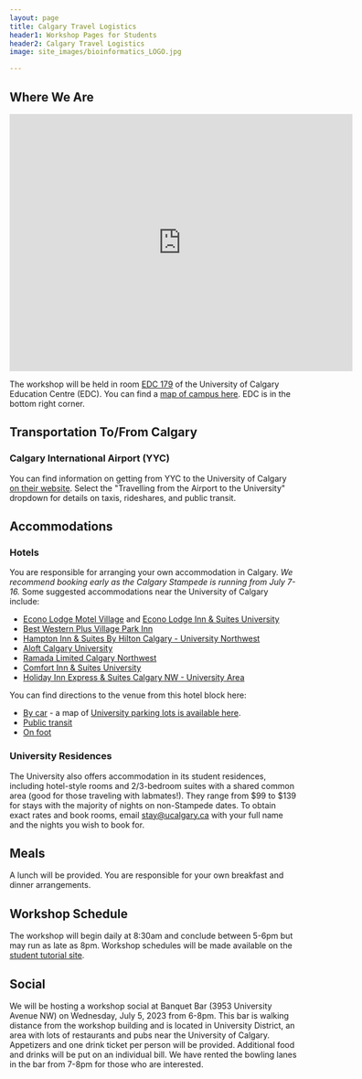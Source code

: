 ```yaml
---
layout: page
title: Calgary Travel Logistics
header1: Workshop Pages for Students
header2: Calgary Travel Logistics
image: site_images/bioinformatics_LOGO.jpg

---
```


## Where We Are
<iframe src="https://www.google.com/maps/embed?pb=!1m18!1m12!1m3!1d2506.7421677912444!2d-114.13127212242492!3d51.076309442102975!2m3!1f0!2f0!3f0!3m2!1i1024!2i768!4f13.1!3m3!1m2!1s0x53716f09a557b755%3A0xfbdf7bbb16d1b987!2s2750%20University%20Way%20NW%2C%20Calgary%2C%20AB%20T2N%204V8!5e0!3m2!1sen!2sca!4v1686762916447!5m2!1sen!2sca" width="600" height="450" style="border:0;" allowfullscreen="" loading="lazy" referrerpolicy="no-referrer-when-downgrade"></iframe>  

The workshop will be held in room [EDC 179](https://ucalgary.ca/student-services/calendar-scheduling/room-edc-179) of the University of Calgary Education Centre (EDC). You can find a [map of campus here](https://www.ucalgary.ca/sites/default/files/teams/157/Main%20Campus%20Map%20Template%2020200609%20Revised.pdf). EDC is in the bottom right corner.

## Transportation To/From Calgary  

### Calgary International Airport (YYC) 

You can find information on getting from YYC to the University of Calgary [on their website](https://www.ucalgary.ca/student-services/welcome-centre/arriving-in-calgary). Select the "Travelling from the Airport to the University" dropdown for details on taxis, rideshares, and public transit.

## Accommodations

### Hotels

You are responsible for arranging your own accommodation in Calgary. *We recommend booking early as the Calgary Stampede is running from July 7-16.* Some suggested accommodations near the University of Calgary include:

* [Econo Lodge Motel Village](https://www.choicehotels.com/en-ca/alberta/calgary/econo-lodge-hotels/cn610?mc=llrscncn&pmf=canada&checkInDate=2023-05-23&checkOutDate=2023-05-24) and [Econo Lodge Inn & Suites University](https://www.choicehotels.com/en-ca/alberta/calgary/econo-lodge-hotels/cn659?mc=llrscncn&pmf=canada&checkInDate=2023-05-23&checkOutDate=2023-05-24)
* [Best Western Plus Village Park Inn](https://www.bestwestern.com/en_US/book/hotels-in-calgary/best-western-plus-village-park-inn/propertyCode.61027.html)
* [Hampton Inn & Suites By Hilton Calgary - University Northwest](https://www.hilton.com/en/hotels/yychshx-hampton-suites-calgary-university-northwest/?SEO_id=GMB-AMER-HX-YYCHSHX&y_source=1_MjA4MzE0My03MTUtbG9jYXRpb24ud2Vic2l0ZQ%3D%3D)
* [Aloft Calgary University](https://www.marriott.com/en-us/hotels/yycul-aloft-calgary-university/overview/?scid=f2ae0541-1279-4f24-b197-a979c79310b0)
* [Ramada Limited Calgary Northwest](https://www.wyndhamhotels.com/en-ca/ramada/calgary-alberta/ramada-limited-calgary/overview?CID=LC:RA::GGL:RIO:National:13186&iata=00093796)
* [Comfort Inn & Suites University](https://www.choicehotels.com/en-ca/alberta/calgary/comfort-inn-hotels/cn387?checkInDate=2023-05-23&checkOutDate=2023-05-24)
* [Holiday Inn Express & Suites Calgary NW - University Area](https://www.ihg.com/holidayinnexpress/hotels/us/en/calgary/yycbt/hoteldetail?cm_mmc=GoogleMaps-_-EX-_-CA-_-YYCBT)

You can find directions to the venue from this hotel block here:
* [By car](https://www.google.com/maps/dir/Aloft+Hotels,+Banff+Trail+Northwest,+Calgary,+AB/2750+University+Way+NW,+Calgary,+AB+T2N+4V8/@51.0718502,-114.1259249,16z/data=!3m1!4b1!4m14!4m13!1m5!1m1!1s0x53716fa3abaa70b1:0x4e00030fc93082b2!2m2!1d-114.1149626!2d51.0689706!1m5!1m1!1s0x53716f09a557b755:0xfbdf7bbb16d1b987!2m2!1d-114.1286972!2d51.0763061!3e0?entry=ttu) - a map of [University parking lots is available here](https://www.ucalgary.ca/ancillary/parking/parking-permits/find-parking).
* [Public transit](https://www.google.com/maps/dir/Aloft+Hotels,+Banff+Trail+Northwest,+Calgary,+AB/2750+University+Way+NW,+Calgary,+AB+T2N+4V8/@51.0736588,-114.1315081,15z/data=!3m1!4b1!4m14!4m13!1m5!1m1!1s0x53716fa3abaa70b1:0x4e00030fc93082b2!2m2!1d-114.1149626!2d51.0689706!1m5!1m1!1s0x53716f09a557b755:0xfbdf7bbb16d1b987!2m2!1d-114.1286972!2d51.0763061!3e3?entry=ttu)
* [On foot](https://www.google.com/maps/dir/Aloft+Hotels,+Banff+Trail+Northwest,+Calgary,+AB/2750+University+Way+NW,+Calgary,+AB+T2N+4V8/@51.0727334,-114.1304516,15z/data=!3m1!4b1!4m14!4m13!1m5!1m1!1s0x53716fa3abaa70b1:0x4e00030fc93082b2!2m2!1d-114.1149626!2d51.0689706!1m5!1m1!1s0x53716f09a557b755:0xfbdf7bbb16d1b987!2m2!1d-114.1286972!2d51.0763061!3e2?entry=ttu)  

### University Residences

The University also offers accommodation in its student residences, including hotel-style rooms and 2/3-bedroom suites with a shared common area (good for those traveling with labmates!). They range from $99 to $139 for stays with the majority of nights on non-Stampede dates. To obtain exact rates and book rooms, email [stay@ucalgary.ca](mailto:stay@ucalgary.ca) with your full name and the nights you wish to book for. 

## Meals

A lunch will be provided. You are responsible for your own breakfast and dinner arrangements.

## Workshop Schedule

The workshop will begin daily at 8:30am and conclude between 5-6pm but may run as late as 8pm. Workshop schedules will be made available on the [student tutorial site](https://bioinformaticsdotca.github.io/MIC_2023).  

## Social
We will be hosting a workshop social at Banquet Bar (3953 University Avenue NW) on Wednesday, July 5, 2023 from 6-8pm. This bar is walking distance from the workshop building and is located in University District, an area with lots of restaurants and pubs near the University of Calgary. Appetizers and one drink ticket per person will be provided. Additional food and drinks will be put on an individual bill. We have rented the bowling lanes in the bar from 7-8pm for those who are interested. 